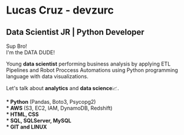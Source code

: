 # Lucas Cruz - devzurc
## Data Scientist JR | Python Developer
<p>
  Sup Bro!<br>
  I'm the DATA DUDE!
</p>
<p>
  Young <b>data scientist</b> performing business analysis by applying ETL Pipelines and Robot Proccess Automations using Python programming language with data visualizations.
</p>

<p>
  Let's talk about <b>analytics</b> and <b>data science</b>📈.
</p>

<p>
  <b>* Python </b>(Pandas, Boto3, Psycopg2)<br>
  <b>* AWS </b>(S3, EC2, IAM, DynamoDB, Redshift)<br>
  <b>* HTML, CSS</b><br>
  <b>* SQL, SQLServer, MySQL</b><br>
  <b>* GIT and LINUX
</p>
